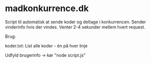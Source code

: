 # madkonkurrence.dk

Script til automatisk at sende koder og deltage i konkurrencen.
Sender vinderinfo hvis der vindes.
Venter 2-4 sekunder mellem hvert request.

Brug:

koder.txt:
List alle koder - én på hver linje

Udfyld brugerinfo -> kør "node script.js"
